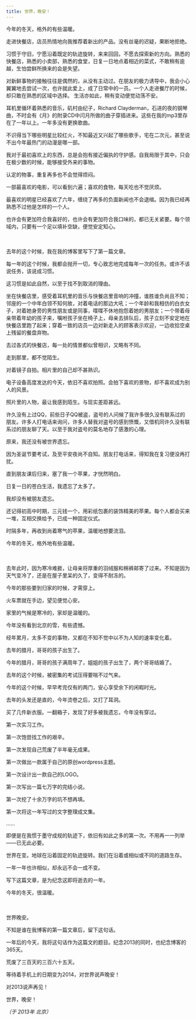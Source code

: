 ```yaml
---
title: 世界，晚安！
---
```


今年的冬天，格外的有些温暖。

走进快餐店，店员热情地向我推荐着新出的产品。没有丝毫的迟疑，果断地拒绝。

习惯于守旧，宁愿沿着既定的轨迹旋转，来来回回，不愿去探索新的方向。熟悉的快餐店，熟悉的小卖部，熟悉的食堂，日复一日地点着相近的菜式，不敢稍有逾越，生怕尝鲜所换来的会是失望。

对新鲜事物的接触往往是偶然的，从没有主动过。在朋友的极力诱导中，我会小心翼翼地去尝试一次，也许就此爱上，成了日常中的一员。一个人走进餐厅的时候，却只敢在熟悉的区域中选择。
生活亦如此，稍有变动便觉动荡不安。

耳机里循环着熟悉的音乐，矶村由纪子，Richard Clayderman，石进的夜的钢琴曲，不时会有《月》的附录CD中闫月所做的曲子穿插进来。这些在我的mp3里存在了一年以上。一年多没有更换歌曲。

不识得当下哪些明星比较红火，不知最近又兴起了哪些歌手，宅在二次元，甚至说不出今年最热门的动漫是哪一部。

我对于最初喜欢上的东西，总是会抱有接近偏执的守护感。自我局限于其中，只会在极少数的时候，能够接受外来的事物。

认定的物事，重复再多也不会觉得烦闷。

一部最喜欢的电影，可以看到六遍；喜欢的食物，每天吃也不觉厌烦。

最喜欢的明星已经喜欢了六年，缠绕了再多的负面新闻也不会退缩。因为我已经再熟悉不过他是怎样的一个人。

也许会有更加符合我喜好的，也许会有更加符合我口味的，都已无关紧要。每个领域内，只要有一个足以填补空缺，便觉安定知心。

　 

去年的这个时候，我在我的博客里写下了第一篇文章。

每一年的这个时候，我都会抛开一切，专心致志地完成每年一次的任务。或许不该说任务，该说成习惯。

这习惯是如此自然，以至于找不到取消的理由。

坐在快餐店里，感受着耳机里的音乐与快餐店里音响的冲撞，谁胜谁负尚且不知；邻座的一个中年白领不知何故，对着电话的那边大吼；一个年龄和我相仿的白衣女子，对着她身旁的男性朋友或是同事，喋喋不休地抱怨着她的男朋友；一个带着母亲带着年幼的孩子来，嘱咐孩子坐在椅子上，母亲去排队后，孩子立刻不安定地在快餐店里跑了起来；穿着一致的店员一边对新走入的顾客表示欢迎，一边收拾空桌上残留的餐盘弃物。

去过各式的快餐店，每一处的情景都似曾相识，又略有不同。

走到那里，都不觉陌生。

对着镜子自拍。相片里的自己却不甚熟识。

电子设备高度发达的今天，依旧不喜欢拍照。会拍下喜欢的景物，却不喜欢成为别人的风景。

照片里的人物，最让我感到陌生。与现实差距甚远。

许久没有上过QQ，前些日子QQ被盗，盗号的人问候了我许多很久没有联系过的朋友。许多人打电话来询问，许多人替我对盗号的感到愤慨，又借机同许久没有联系过的朋友聊了天。以至于我对盗号的莫名地存了感激的心理。

原来，我还没有被世界遗忘。

因为圣诞节要考试，及至平安夜尚不自知。朋友打电话来，得知我在复习便没再打扰。

直到朋友课后归来，塞了我一个苹果，才恍然明白。

日复一日的苍白生活，我遗忘了太多了。

我却没有被朋友遗忘。

还记得初高中时期，三元钱一个，用彩纸包裹的装饰精美的苹果。每个人都会买来一堆，互相交换给予，已成一种固定仪式。

时隔多年，再收到尚着寒气的苹果，温暖地想要流泪。

今年的冬天，格外地有些温暖。

　 

去年此时，因为寒冷难捱，让母亲将厚重的羽绒服和棉裤邮寄了过来。不知是因为天气变冷了，还是在屋子里呆的久了，变得不耐冻的。

今年的那些要到归家的时候，才需穿上。

火车票就在手边，望见便觉心安。

家里的气候是寒冷的，家却是温暖的。

今年没有看到北京的雪，有些遗憾。

经年累月，太多不变的事物，又都在不知不觉中以不为人知的速率变化着。

去年的腊月，哥哥的孩子出生了。

今年的腊月，哥哥的孩子满周年了，姐姐的孩子出生了，两个哥哥结婚了。

去年的这个时候，被密集的考试压得要喘不过气来。

今年的这个时候，早早考完仅有的两门，安心享受余下的闲暇时光。

去年的头发还是直的，今年烫卷之后，又打了耳洞。

买了几件新衣服。一翻箱子，发现了好多被我遗忘，今年没有穿过。

第一次实习工作。

第一次饱尝找工作的艰辛。

第一次发现自己荒废了半年毫无成果。

第一次做出一款属于自己的原创wordpress主题。

第一次设计出一款自己的LOGO。

第一次写出一篇七万字的完结小说。

第一次挖了十余万字的坑不想再填。

第一次将这一年写过的文字整理成文集。

……

即便是在我惯于墨守成规的轨迹下，依旧有如此之多的第一次。不用再一一列举——已无此必要。

世界在变。地球在沿着固定的轨迹旋转。我们在沿着或相似或不同的道路生存。

一年一年也许相似，却永远不会一成不变。

写下这篇文章，是为纪念这即将逝去的一年。

今年的冬天，很温暖。

　

世界晚安。

不知是谁在我博客的第一篇文章后，留下这句话。

一年后的今天，我将这句话作为这篇文的题目。纪念2013的同时，也纪念博客的365天。

荒废了三百天的三百六十五天。

等待着手机上的日期变为2014，对世界说声晚安！

对2013说声再见！

世界，晚安！

*（于 2013年 北京）*
